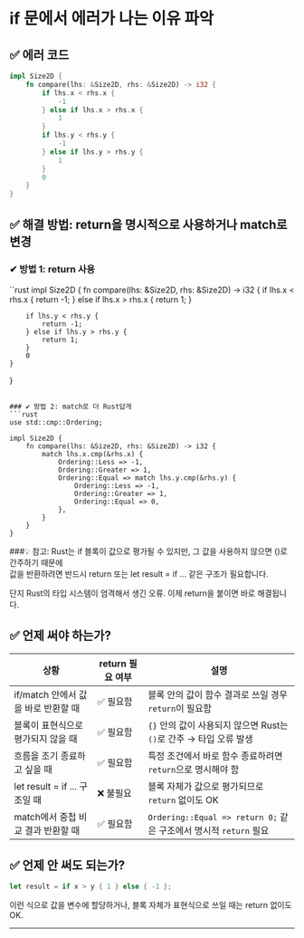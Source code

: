 # if 문에서 에러가 나는 이유 파악

## ✅ 에러 코드
```rust
impl Size2D {
    fn compare(lhs: &Size2D, rhs: &Size2D) -> i32 {
        if lhs.x < rhs.x {
            -1
        } else if lhs.x > rhs.x {
            1
        }
        if lhs.y < rhs.y {
            -1
        } else if lhs.y > rhs.y {
            1
        }
        0
    }
}
```

## ✅ 해결 방법: return을 명시적으로 사용하거나 match로 변경
### ✔ 방법 1: return 사용
``rust
impl Size2D {
    fn compare(lhs: &Size2D, rhs: &Size2D) -> i32 {
        if lhs.x < rhs.x {
            return -1;
        } else if lhs.x > rhs.x {
            return 1;
        }

        if lhs.y < rhs.y {
            return -1;
        } else if lhs.y > rhs.y {
            return 1;
        }
        0
    }
}
```

### ✔ 방법 2: match로 더 Rust답게
```rust
use std::cmp::Ordering;

impl Size2D {
    fn compare(lhs: &Size2D, rhs: &Size2D) -> i32 {
        match lhs.x.cmp(&rhs.x) {
            Ordering::Less => -1,
            Ordering::Greater => 1,
            Ordering::Equal => match lhs.y.cmp(&rhs.y) {
                Ordering::Less => -1,
                Ordering::Greater => 1,
                Ordering::Equal => 0,
            },
        }
    }
}
```

###💡 참고: Rust는 if 블록이 값으로 평가될 수 있지만,
그 값을 사용하지 않으면 ()로 간주하기 때문에  
값을 반환하려면 반드시 return 또는 let result = if ... 같은 구조가 필요합니다.  

단지 Rust의 타입 시스템이 엄격해서 생긴 오류. 이제 return을 붙이면 바로 해결됩니다.  

## ✅ 언제 써야 하는가?
| 상황                                | return 필요 여부 | 설명                                                                 |
|-------------------------------------|------------------|----------------------------------------------------------------------|
| if/match 안에서 값을 바로 반환할 때 | ✅ 필요함         | 블록 안의 값이 함수 결과로 쓰일 경우 `return`이 필요함              |
| 블록이 표현식으로 평가되지 않을 때 | ✅ 필요함         | `{}` 안의 값이 사용되지 않으면 Rust는 `()`로 간주 → 타입 오류 발생 |
| 흐름을 조기 종료하고 싶을 때       | ✅ 필요함         | 특정 조건에서 바로 함수 종료하려면 `return`으로 명시해야 함         |
| let result = if ... 구조일 때       | ❌ 불필요         | 블록 자체가 값으로 평가되므로 `return` 없이도 OK                    |
| match에서 중첩 비교 결과 반환할 때  | ✅ 필요함         | `Ordering::Equal => return 0;` 같은 구조에서 명시적 `return` 필요   |


## ✅ 언제 안 써도 되는가?
```rust
let result = if x > y { 1 } else { -1 };
```
이런 식으로 값을 변수에 할당하거나, 블록 자체가 표현식으로 쓰일 때는 return 없이도 OK.

---

